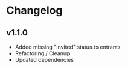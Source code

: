 # Changelog

## v1.1.0

- Added missing "Invited" status to entrants
- Refactoring / Cleanup
- Updated dependencies
